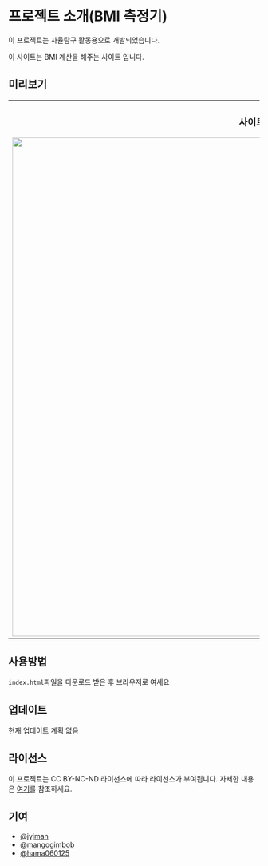 # 프로젝트 소개(BMI 측정기)
이 프로젝트는 자율탐구 활동용으로 개발되었습니다.

이 사이트는 BMI 계산을 해주는 사이트 입니다.

## 미리보기

<table width=100%>
   <tr>
      <td width=200% align="center">
         <h3>사이트 화면</h3>
         <img src="https://drive.google.com/uc?export=view&id=1o6WseYZfNWZWLqpVUmU8m2FtE-9-rE2l" width="1000">
      </td>
   </tr>
</table>

## 사용방법
`index.html`파일을 다운로드 받은 후 브라우저로 여세요
## 업데이트

현재 업데이트 계획 없음
## 라이선스

이 프로젝트는 CC BY-NC-ND 라이선스에 따라 라이선스가 부여됩니다. 자세한 내용은 [여기](https://creativecommons.org/licenses/by-nc-nd/4.0/deed.ko)를 참조하세요.

## 기여
* [@jyjman](https://github.com/jyjman)
* [@mangogimbob](https://github.com/mangogimbob)
* [@hama060125](https://github.com/hama060125)
